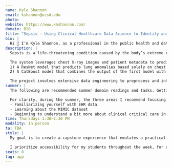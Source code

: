 ```yaml
---
name: Kyle Shannon
email: kshannon@ucsd.edu
photo:
website: https://www.kmshannon.com/
domain: B20
title: "Sepsis — Using Clinical Healthcare Data Science to Identify and Combat an Infectious Killer"
bio: |
  Hi 👋 I’m Kyle Shannon, as a professional in the public health and data science fields, I am dedicated to improving healthcare accessibility and enhancing patient outcomes, particularly in rural America. My journey began at UCSD, where I studied in the CogSci department as an undergraduate and discovered my passion for Data Science when it was still an emerging field (2013). I later pursued my master's degree in Data Science at UCSD, and eventually co-founded a startup focused on healthcare access. My enthusiasm lies in data science projects that directly impact patient health outcomes, and I maintain a keen interest in cognitive neuroscience and tiny ML systems. Outside of work, you can find me on a tennis court or delighting in the ambiance of a cozy cafe while tackling projects.
description: |
  Sepsis is a life-threatening condition caused by the body’s extreme response to an infection. Early detection and intervention are crucial for improving patient outcomes. This project aims to develop a radiographic-enhanced clinical decision support system for early sepsis detection and risk assessment.

  The system leverages chest X-ray images and patient metadata to predict the probability of sepsis development within specific time frames after the X-ray is taken. The proposed pipeline consists of two main components:  
  1) A ResNet model that predicts lung anomalies based solely on chest X-ray images  
  2) A CatBoost model that combines the output of the first model with patient vitals and other relevant metadata to predict whether the patient is at risk of sepsis.

  The project involves extensive data engineering to preprocess and integrate the MIMIC-IV and MIMIC-CXR datasets.
summer: |
  The following are recommended summer domain readings and tasks. Getting through some or all of these, especially if you are a bit unfamiliar with the domain, would be a good idea and help you hit the ground running in the fall. I will be available during the summer to meet with you as a group once or twice if you wish.

  For clarity, during the summer, the three areas I recommend focusing on would be:
  - Familiarizing yourself with EHR data  
  - Learning about the MIMIC dataset  
  - Beginning to understand a bit more about clinical critical care in an ICU
time: Thursdays 1:30–2:30 PM
modality: In person
ta: TBA
style: |
  My goal is to create a capstone experience that emulates a practical "job" setting, guiding students in effectively interacting with managers and data science leads, asking relevant questions, and fulfilling their responsibilities. I may assume various roles (e.g., DS lead, stakeholder, hospital admin, manager) to offer diverse perspectives. I incorporate a business angle to discuss the project's broader context, encouraging students to envision their work in scenarios such as product development or hospital consultancy. This approach helps them grasp real-world applications and develop a compelling narrative for their projects.

  I prioritize accessibility for my students throughout the week, for example, via Discord, and may involve domain experts for them to interview and learn from professionals in ICUs and EHR data. This context adds valuable insight and humanizes the data/system. I often hold informal meetings with my students over coffee to discuss progress and answer questions. Occasionally, I expect them to provide progress reports and mini-presentations, simulating a real-world organizational experience.
seats: 8
tag: app
---
```

